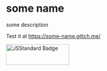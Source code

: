 # some name

some description

Test it at <a href="https://some-name.glitch.me/">https://some-name.glitch.me/</a>

<img src="https://cdn.jsdelivr.net/gh/standard/standard/badge.svg?1503150814326" alt="JSStandard Badge" height="56" width="171">
